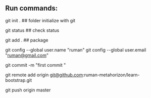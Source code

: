 ## Run commands:

git init .  ## folder initialize with git

git status ## check status

git add .  ## package

git config --global user.name "ruman"
git config --global user.email "ruman@gmail.com"

git commit -m "first commit "

git remote add origin git@github.com:ruman-metahorizon/learn-bootstrap.git

git push origin master

